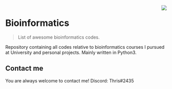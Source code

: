 <img src="icon.png" align="right" />

# Bioinformatics
> List of awesome bioinformatics codes.

Repository containing all codes relative to bioinformatics courses I pursued at University and personal projects.
Mainly written in Python3.

## Contact me
You are always welcome to contact me!
Discord:  Thris#2435
